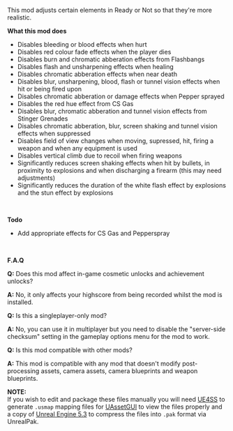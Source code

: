 This mod adjusts certain elements in Ready or Not so that they're more realistic.

**What this mod does**

- Disables bleeding or blood effects when hurt
- Disables red colour fade effects when the player dies
- Disables burn and chromatic abberation effects from Flashbangs
- Disables flash and unsharpening effects when healing
- Disables chromatic abberation effects when near death
- Disables blur, unsharpening, blood, flash or tunnel vision effects when hit or being fired upon
- Disables chromatic abberation or damage effects when Pepper sprayed
- Disables the red hue effect from CS Gas
- Disables blur, chromatic abberation and tunnel vision effects from Stinger Grenades
- Disables chromatic abberation, blur, screen shaking and tunnel vision effects when suppressed
- Disables field of view changes when moving, supressed, hit, firing a weapon and when any equipment is used
- Disables vertical climb due to recoil when firing weapons
- Significantly reduces screen shaking effects when hit by bullets, in proximity to explosions and when discharging a firearm (this may need adjustments)
- Significantly reduces the duration of the white flash effect by explosions and the stun effect by explosions

<br/>

**Todo**

- Add appropriate effects for CS Gas and Pepperspray

<br/>

**F.A.Q**

**Q:** Does this mod affect in-game cosmetic unlocks and achievement unlocks?

**A:** No, it only affects your highscore from being recorded whilst the mod is installed.

**Q:** Is this a singleplayer-only mod?

**A:** No, you can use it in multiplayer but you need to disable the "server-side checksum" setting in the gameplay options menu for the mod to work.

**Q:** Is this mod compatible with other mods?

**A:** This mod is compatible with any mod that doesn't modify post-processing assets, camera assets, camera blueprints and weapon blueprints.

**NOTE:**
<br/>
If you wish to edit and package these files manually you will need [UE4SS](https://github.com/UE4SS-RE/RE-UE4SS/tree/main) to generate `.usmap` mapping files for [UAssetGUI](https://github.com/atenfyr/UAssetGUI) to view the files properly and a copy of [Unreal Engine 5.3](https://github.com/EpicGames/UnrealEngine/tree/5.3) to compress the files into `.pak` format via UnrealPak.
